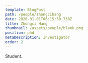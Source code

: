```yaml
---
template: BlogPost
path: /people/zhongcihang
date: 2020-01-01T06:15:50.738Z
title: Zhongci Hang
thumbnail: /assets/people/blank.png
position: phd
metaDescription: Investigator
order: 2
---
```


Student.



